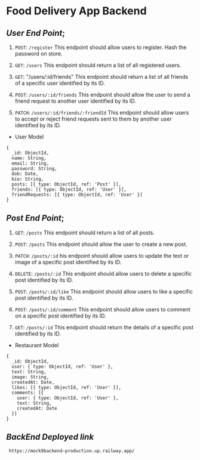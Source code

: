 # Food Delivery App Backend

## *User End Point*;

1. `POST`: `/register`
   This endpoint should allow users to register. Hash the password on store.
   
2. `GET`: `/users`
   This endpoint should return a list of all registered users.
   
3. `GET`: "/users/:id/friends"
   This endpoint should return a list of all friends of a specific user identified by its ID.

4. `POST`: `/users/:id/friends`
   This endpoint should allow the user to send a friend request to another user identified by its ID.
   
5. `PATCH`: `/users/:id/friends/:friendId`
   This endpoint should allow users to accept or reject friend requests sent to them by another user identified by its ID.

- User Model
```
{
  _id: ObjectId,
  name: String,
  email: String,
  password: String,
  dob: Date,
  bio: String,
  posts: [{ type: ObjectId, ref: 'Post' }],
  friends: [{ type: ObjectId, ref: 'User' }],
  friendRequests: [{ type: ObjectId, ref: 'User' }]
}
```

## *Post End Point*;

1. `GET`: `/posts`
   This endpoint should return a list of all posts.
   
2. `POST`: `/posts`
   This endpoint should allow the user to create a new post.
   
3. `PATCH`: `/posts/:id`
    his endpoint should allow users to update the text or image of a specific post identified by its ID.

4. `DELETE`: `/posts/:id`
   This endpoint should allow users to delete a specific post identified by its ID.   

5. `POST`: `/posts/:id/like`
   This endpoint should allow users to like a specific post identified by its ID.
   
6. `POST`: `/posts/:id/comment` 
   This endpoint should allow users to comment on a specific post identified by its ID.
   
7. `GET`: `/posts/:id`
   This endpoint should return the details of a specific post identified by its ID.
   
  - Restaurant Model
```
{
  _id: ObjectId,
  user: { type: ObjectId, ref: 'User' },
  text: String,
  image: String,
  createdAt: Date,
  likes: [{ type: ObjectId, ref: 'User' }],
  comments: [{
    user: { type: ObjectId, ref: 'User' },
    text: String,
    createdAt: Date
  }]
}
```


## *BackEnd Deployed link*
```
 https://mock9backend-production.up.railway.app/
```
